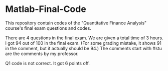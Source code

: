 # Matlab-Final-Code

This repository contain codes of the "Quantitative Finance Analysis" course's final exam questions and codes.

There are 4 questions in the final exam. We are given a total time of 3 hours. I got 94 out of 100 in the final exam. (For some grading mistake, it shows 91 in the comment, but it actually should be 94.) The comments start with #stu are the comments by my professor.

Q1 code is not correct. It got 6 points off.
